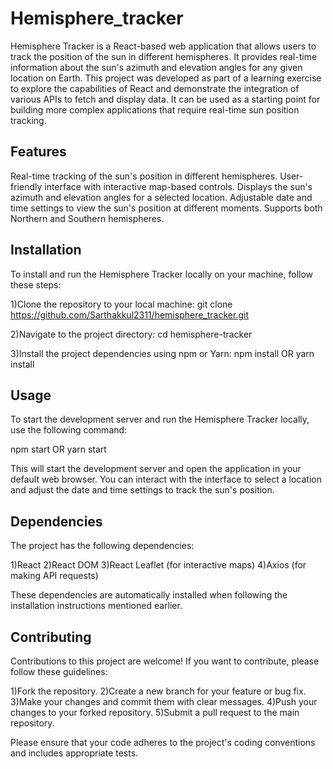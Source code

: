# Hemisphere_tracker
  Hemisphere Tracker is a React-based web application that allows users to track the position of the sun in different hemispheres. It provides real-time information about the sun's azimuth and elevation angles for any given location on Earth.
  This project was developed as part of a learning exercise to explore the capabilities of React and demonstrate the integration of various APIs to fetch and display data. It can be used as a starting point for building more complex applications that require real-time sun position tracking.
  
## Features
Real-time tracking of the sun's position in different hemispheres.
User-friendly interface with interactive map-based controls.
Displays the sun's azimuth and elevation angles for a selected location.
Adjustable date and time settings to view the sun's position at different moments.
Supports both Northern and Southern hemispheres.

## Installation
To install and run the Hemisphere Tracker locally on your machine, follow these steps:

1)Clone the repository to your local machine:
git clone https://github.com/Sarthakkul2311/hemisphere_tracker.git

2)Navigate to the project directory:
cd hemisphere-tracker

3)Install the project dependencies using npm or Yarn:
npm install
OR
yarn install

## Usage
To start the development server and run the Hemisphere Tracker locally, use the following command:

npm start
OR
yarn start

This will start the development server and open the application in your default web browser. You can interact with the interface to select a location and adjust the date and time settings to track the sun's position.

## Dependencies
The project has the following dependencies:

1)React
2)React DOM
3)React Leaflet (for interactive maps)
4)Axios (for making API requests)

These dependencies are automatically installed when following the installation instructions mentioned earlier.

## Contributing
Contributions to this project are welcome! If you want to contribute, please follow these guidelines:

1)Fork the repository.
2)Create a new branch for your feature or bug fix.
3)Make your changes and commit them with clear messages.
4)Push your changes to your forked repository.
5)Submit a pull request to the main repository.

Please ensure that your code adheres to the project's coding conventions and includes appropriate tests.
